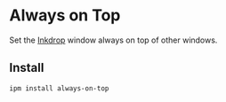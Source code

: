 Always on Top
==============

Set the [Inkdrop](https://www.inkdrop.app/) window always on top of other windows.

## Install

```sh
ipm install always-on-top
```

